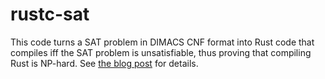 # rustc-sat

This code turns a SAT problem in DIMACS CNF format into Rust code that compiles
iff the SAT problem is unsatisfiable, thus proving that compiling Rust is
NP-hard. See [the blog post](https://niedzejkob.p4.team/rust-np/) for details.

